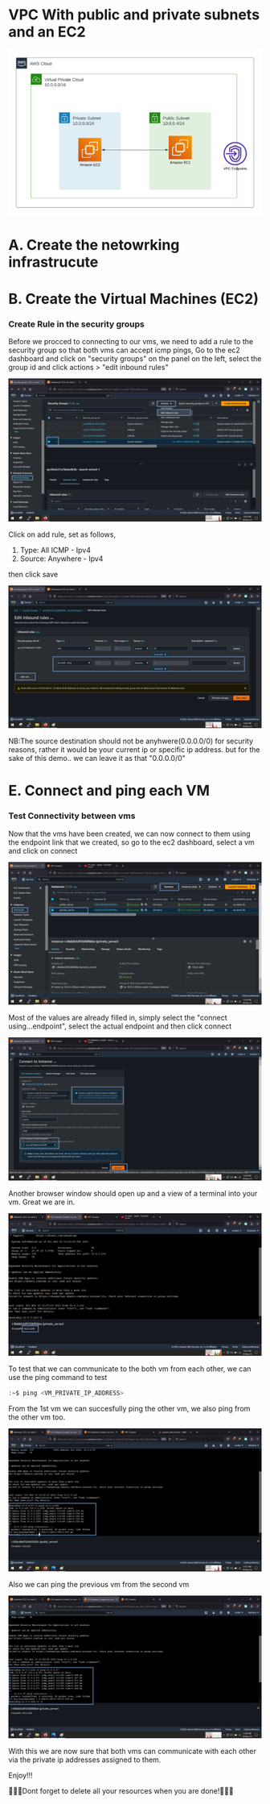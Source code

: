 <!-- @format -->

# VPC With public and private subnets and an EC2

![alt](images/vpcsubec2.png)

# A. Create the netowrking infrastrucute

# B. Create the Virtual Machines (EC2)

### Create Rule in the security groups

Before we procced to connecting to our vms, we need to add a rule to the security group so that both vms can accept icmp pings, Go to the ec2 dashboard and click on "security groups" on the panel on the left, select the group id and click actions > "edit inbound rules"

![alt](images/sg1.png)

Click on add rule, set as follows,

1. Type: All ICMP - Ipv4
1. Source: Anywhere - Ipv4

then click save

![alt](images/sg2.png)

NB:The source destination should not be anyhwere(0.0.0.0/0) for security reasons, rather it would be your current ip or specific ip address. but for the sake of this demo.. we can leave it as that "0.0.0.0/0"

# E. Connect and ping each VM

### Test Connectivity between vms

Now that the vms have been created, we can now connect to them using the endpoint link that we created, so go to the ec2 dashboard, select a vm and click on connect

![alt](images/connect1.png)

Most of the values are already filled in, simply select the "connect using...endpoint", select the actual endpoint and then click connect

![alt](images/connect2.png)

Another browser window should open up and a view of a terminal into your vm. Great we are in.

![alt](images/connect3.png)

To test that we can communicate to the both vm from each other, we can use the ping command to test

```sh
:~$ ping <VM_PRIVATE_IP_ADDRESS>
```

From the 1st vm we can succesfully ping the other vm, we also ping from the other vm too.

![alt](images/success1.png)

Also we can ping the previous vm from the second vm

![alt](images/success2.png)

With this we are now sure that both vms can communicate with each other via the private ip addresses assigned to them.

Enjoy!!!

🚧🚧🚧Dont forget to delete all your resources when you are done!🚧🚧🚧
